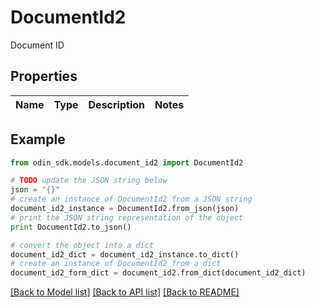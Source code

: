 # DocumentId2

Document ID

## Properties

Name | Type | Description | Notes
------------ | ------------- | ------------- | -------------

## Example

```python
from odin_sdk.models.document_id2 import DocumentId2

# TODO update the JSON string below
json = "{}"
# create an instance of DocumentId2 from a JSON string
document_id2_instance = DocumentId2.from_json(json)
# print the JSON string representation of the object
print DocumentId2.to_json()

# convert the object into a dict
document_id2_dict = document_id2_instance.to_dict()
# create an instance of DocumentId2 from a dict
document_id2_form_dict = document_id2.from_dict(document_id2_dict)
```
[[Back to Model list]](../README.md#documentation-for-models) [[Back to API list]](../README.md#documentation-for-api-endpoints) [[Back to README]](../README.md)


